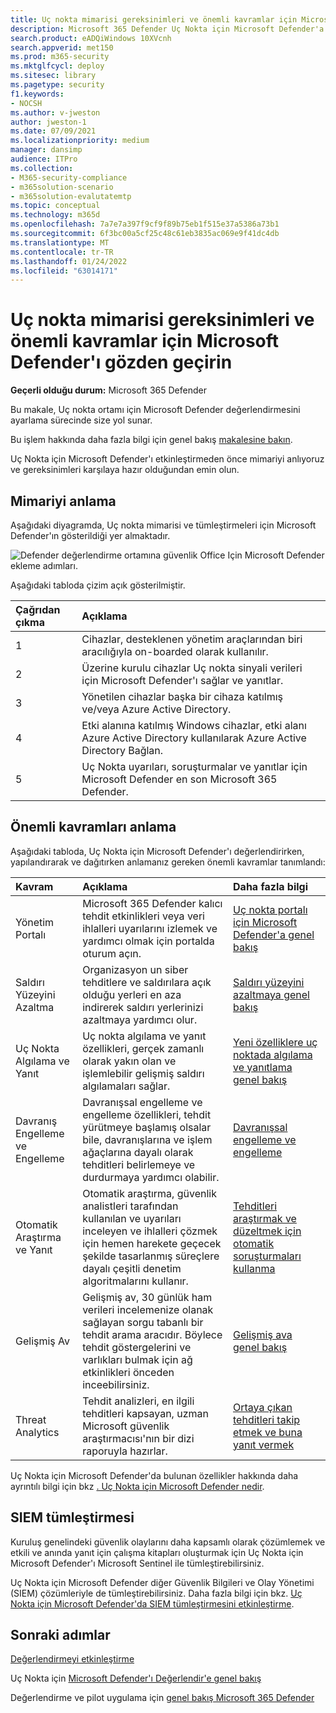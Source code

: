 ```yaml
---
title: Uç nokta mimarisi gereksinimleri ve önemli kavramlar için Microsoft Defender'ı gözden geçirin
description: Microsoft 365 Defender Uç Nokta için Microsoft Defender'a yönelik teknik diyagram, deneme laboratuvarınızı veya pilot ortamınızı oluşturmadan önce Microsoft 365'de kimliği anlamanıza yardımcı olur.
search.product: eADQiWindows 10XVcnh
search.appverid: met150
ms.prod: m365-security
ms.mktglfcycl: deploy
ms.sitesec: library
ms.pagetype: security
f1.keywords:
- NOCSH
ms.author: v-jweston
author: jweston-1
ms.date: 07/09/2021
ms.localizationpriority: medium
manager: dansimp
audience: ITPro
ms.collection:
- M365-security-compliance
- m365solution-scenario
- m365solution-evalutatemtp
ms.topic: conceptual
ms.technology: m365d
ms.openlocfilehash: 7a7e7a397f9cf9f89b75eb1f515e37a5386a73b1
ms.sourcegitcommit: 6f3bc00a5cf25c48c61eb3835ac069e9f41dc4db
ms.translationtype: MT
ms.contentlocale: tr-TR
ms.lasthandoff: 01/24/2022
ms.locfileid: "63014171"
---
```

# <a name="review-microsoft-defender-for-endpoint-architecture-requirements-and-key-concepts"></a>Uç nokta mimarisi gereksinimleri ve önemli kavramlar için Microsoft Defender'ı gözden geçirin

**Geçerli olduğu durum:** Microsoft 365 Defender

Bu makale, Uç nokta ortamı için Microsoft Defender değerlendirmesini ayarlama sürecinde size yol sunar.

Bu işlem hakkında daha fazla bilgi için genel bakış [makalesine bakın](eval-defender-endpoint-overview.md).

Uç Nokta için Microsoft Defender'ı etkinleştirmeden önce mimariyi anlıyoruz ve gereksinimleri karşılaya hazır olduğundan emin olun.

## <a name="understand-the-architecture"></a>Mimariyi anlama

Aşağıdaki diyagramda, Uç nokta mimarisi ve tümleştirmeleri için Microsoft Defender'ın gösterildiği yer almaktadır. 

![Defender değerlendirme ortamına güvenlik Office Için Microsoft Defender ekleme adımları.](../../media/defender/m365-defender-endpoint-architecture.png)

Aşağıdaki tabloda çizim açık gösterilmiştir.

Çağrıdan çıkma | Açıklama
:---|:---|
1 | Cihazlar, desteklenen yönetim araçlarından biri aracılığıyla on-boarded olarak kullanılır. 
2 | Üzerine kurulu cihazlar Uç nokta sinyali verileri için Microsoft Defender'ı sağlar ve yanıtlar.
3 | Yönetilen cihazlar başka bir cihaza katılmış ve/veya Azure Active Directory.
4 | Etki alanına katılmış Windows cihazlar, etki alanı Azure Active Directory kullanılarak Azure Active Directory Bağlan.
5 | Uç Nokta uyarıları, soruşturmalar ve yanıtlar için Microsoft Defender en son Microsoft 365 Defender.

## <a name="understand-key-concepts"></a>Önemli kavramları anlama

Aşağıdaki tabloda, Uç Nokta için Microsoft Defender'ı değerlendirirken, yapılandırarak ve dağıtırken anlamanız gereken önemli kavramlar tanımlandı: 

Kavram | Açıklama | Daha fazla bilgi
:---|:---|:---|
Yönetim Portalı | Microsoft 365 Defender kalıcı tehdit etkinlikleri veya veri ihlalleri uyarılarını izlemek ve yardımcı olmak için portalda oturum açın. | [Uç nokta portalı için Microsoft Defender'a genel bakış](/microsoft-365/security/defender-endpoint/portal-overview)
Saldırı Yüzeyini Azaltma | Organizasyon un siber tehditlere ve saldırılara açık olduğu yerleri en aza indirerek saldırı yerlerinizi azaltmaya yardımcı olur. | [Saldırı yüzeyini azaltmaya genel bakış](/microsoft-365/security/defender-endpoint/overview-attack-surface-reduction)
Uç Nokta Algılama ve Yanıt | Uç nokta algılama ve yanıt özellikleri, gerçek zamanlı olarak yakın olan ve işlemlebilir gelişmiş saldırı algılamaları sağlar. | [Yeni özelliklere uç noktada algılama ve yanıtlama genel bakış](/microsoft-365/security/defender-endpoint/overview-endpoint-detection-response)
Davranış Engelleme ve Engelleme | Davranışsal engelleme ve engelleme özellikleri, tehdit yürütmeye başlamış olsalar bile, davranışlarına ve işlem ağaçlarına dayalı olarak tehditleri belirlemeye ve durdurmaya yardımcı olabilir. | [Davranışsal engelleme ve engelleme](/microsoft-365/security/defender-endpoint/behavioral-blocking-containment)
Otomatik Araştırma ve Yanıt | Otomatik araştırma, güvenlik analistleri tarafından kullanılan ve uyarıları inceleyen ve ihlalleri çözmek için hemen harekete geçecek şekilde tasarlanmış süreçlere dayalı çeşitli denetim algoritmalarını kullanır. | [Tehditleri araştırmak ve düzeltmek için otomatik soruşturmaları kullanma](/microsoft-365/security/defender-endpoint/automated-investigations)
Gelişmiş Av | Gelişmiş av, 30 günlük ham verileri incelemenize olanak sağlayan sorgu tabanlı bir tehdit arama aracıdır. Böylece tehdit göstergelerini ve varlıkları bulmak için ağ etkinlikleri önceden inceebilirsiniz. | [Gelişmiş ava genel bakış](/microsoft-365/security/defender-endpoint/advanced-hunting-overview)
Threat Analytics | Tehdit analizleri, en ilgili tehditleri kapsayan, uzman Microsoft güvenlik araştırmacısı'nın bir dizi raporuyla hazırlar. | [Ortaya çıkan tehditleri takip etmek ve buna yanıt vermek](/microsoft-365/security/defender-endpoint/threat-analytics)


Uç Nokta için Microsoft Defender'da bulunan özellikler hakkında daha ayrıntılı bilgi için bkz [. Uç Nokta için Microsoft Defender nedir](/microsoft-365/security/defender-endpoint/microsoft-defender-endpoint).

## <a name="siem-integration"></a>SIEM tümleştirmesi

Kuruluş genelindeki güvenlik olaylarını daha kapsamlı olarak çözümlemek ve etkili ve anında yanıt için çalışma kitapları oluşturmak için Uç Nokta için Microsoft Defender'ı Microsoft Sentinel ile tümleştirebilirsiniz. 

Uç Nokta için Microsoft Defender diğer Güvenlik Bilgileri ve Olay Yönetimi (SIEM) çözümleriyle de tümleştirebilirsiniz. Daha fazla bilgi için bkz. [Uç Nokta için Microsoft Defender'da SIEM tümleştirmesini etkinleştirme](/microsoft-365/security/defender-endpoint/enable-siem-integration).


## <a name="next-steps"></a>Sonraki adımlar
[Değerlendirmeyi etkinleştirme](eval-defender-endpoint-enable-eval.md)

Uç Nokta için [Microsoft Defender'ı Değerlendir'e genel bakış](eval-defender-endpoint-overview.md)

Değerlendirme ve pilot uygulama için [genel bakış Microsoft 365 Defender](eval-overview.md)
